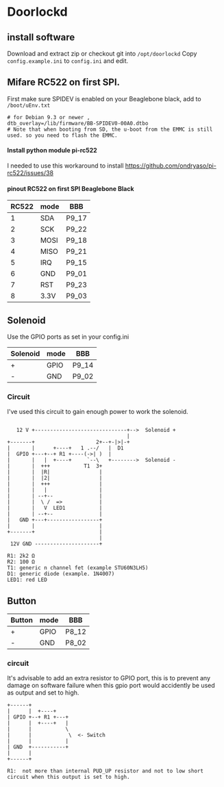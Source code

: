 # Doorlockd

## install software
Download and extract zip or checkout git into `/opt/doorlockd` 
Copy `config.example.ini` to `config.ini` and edit.


## Mifare RC522 on first SPI.
First make sure SPIDEV is enabled on your Beaglebone black, add to `/boot/uEnv.txt` 
```
# for Debian 9.3 or newer ,  
dtb_overlay=/lib/firmware/BB-SPIDEV0-00A0.dtbo
# Note that when booting from SD, the u-boot from the EMMC is still used. so you need to flash the EMMC.
```

#### Install python module pi-rc522
I needed to use this workaround to install https://github.com/ondryaso/pi-rc522/issues/38


#### pinout RC522 on first SPI Beaglebone Black
| RC522 | mode | BBB |
| --- | --- | --- |
| 1 | SDA | P9_17 |
| 2 | SCK | P9_22 |
| 3 | MOSI | P9_18 |
| 4 | MISO | P9_21 |
| 5 | IRQ | P9_15 |
| 6 | GND | P9_01 |
| 7 | RST | P9_23 |
| 8 | 3.3V | P9_03 |


## Solenoid

Use the GPIO ports as set in your config.ini

| Solenoid | mode | BBB |
| --- | --- | --- |
| + | GPIO | P9_14 |
| - | GND | P9_02 |


### Circuit
I've used this circuit to gain enough power to work the solenoid.
```

   12 V +------------------------------+-->  Solenoid +
                                       |
+-------+                    2+--+-|>|-+
|       |      +----+   1 .--/   |  D1
|  GPIO +---+--+ R1 +----(->| )	 |
|       |   |  +----+     `--\   +-------->  Solenoid -
|       |  +++           T1  3+
|       |  |R|                |
|       |  |2|                |
|       |  +++                |
|       |   |                 |
|       | --+--               |
|       |  \ /  =>            |
|       |   V  LED1           |
|       | --+--               |
|   GND +---+-----------------+
|       |                     |
+-------+                     |
                              |
 12V GND ---------------------+
```
```
R1: 2k2 Ω
R2: 100 Ω
T1: generic n channel fet (example STU60N3LH5)   
D1: generic diode (example. 1N4007)
LED1: red LED
```

## Button

| Button | mode | BBB |
| --- | --- | --- |
| + | GPIO | P8_12 |
| - | GND | P8_02 |

### circuit
It's advisable to add an extra resistor to GPIO port, this is to prevent any damage on software failure when this gpio port would accidently be used as output and set to high.
```
+------+
|      |  +----+
| GPIO +--+ R1 +---+
|      |  +----+   |
|      |           \  
|      |            \  <- Switch
|      |           |
| GND  +-----------+
|      |
+------+
```
```
R1:  not more than internal PUD_UP resistor and not to low short circuit when this output is set to high.
```


